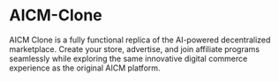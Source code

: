 # AICM-Clone
AICM Clone is a fully functional replica of the AI-powered decentralized marketplace. Create your store, advertise, and join affiliate programs seamlessly while exploring the same innovative digital commerce experience as the original AICM platform.
